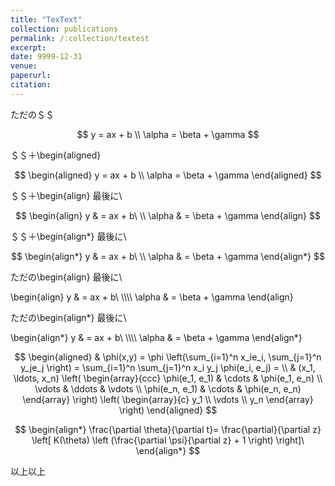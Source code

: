 ```yaml
---
title: "TexText"
collection: publications
permalink: /:collection/textest
excerpt:
date: 9999-12-31
venue:
paperurl:
citation:
---
```


ただの＄＄  

$$
    y = ax + b \\
    \alpha = \beta + \gamma
$$

＄＄＋\begin{aligned}  

$$
    \begin{aligned}
        y = ax + b \\
        \alpha = \beta + \gamma
    \end{aligned}
$$

＄＄＋\begin{align}  最後に\

$$
    \begin{align}
        y & = ax + b\ \\
        \alpha & = \beta + \gamma
    \end{align}
$$

＄＄＋\begin{align*}   最後に\

$$
    \begin{align*}
        y & = ax + b\ \\
        \alpha & = \beta + \gamma
    \end{align*}
$$

ただの\begin{align}   最後に\

\begin{align}
    y & = ax + b\ \\\\\\\\
    \alpha & = \beta + \gamma
\end{align}

ただの\begin{align*}   最後に\

\begin{align*}
    y & = ax + b\ \\\\\\\\
    \alpha & = \beta + \gamma
\end{align*}


$$
\begin{aligned}
  & \phi(x,y) = \phi \left(\sum_{i=1}^n x_ie_i, \sum_{j=1}^n y_je_j \right)
  = \sum_{i=1}^n \sum_{j=1}^n x_i y_j \phi(e_i, e_j) = \\
  & (x_1, \ldots, x_n) \left( \begin{array}{ccc}
      \phi(e_1, e_1) & \cdots & \phi(e_1, e_n) \\
      \vdots & \ddots & \vdots \\
      \phi(e_n, e_1) & \cdots & \phi(e_n, e_n)
    \end{array} \right)
  \left( \begin{array}{c}
      y_1 \\
      \vdots \\
      y_n
    \end{array} \right)
\end{aligned}
$$



$$
\begin{align*}
\frac{\partial \theta}{\partial t}= \frac{\partial}{\partial z}
\left[ K(\theta) \left (\frac{\partial \psi}{\partial z} + 1 \right) \right]\
\end{align*}
$$


以上以上

